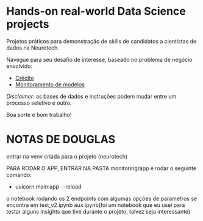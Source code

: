 # Hands-on real-world Data Science projects
Projetos práticos para demonstração de skills de candidatos a cientistas de dados na Neurotech.

Navegue para seu desafio de interesse, baseado no problema de negócio envolvido:

- [Crédito](./credit/README.md)
- [Monitoramento de modelos](./monitoring/README.md)

_Disclaimer:_ as bases de dados e instruções podem mudar entre um processo seletivo e outro.

Boa sorte e bom trabalho!


# NOTAS DE DOUGLAS

entrar na venv criada para o projeto (neurotech)

PARA RODAR O APP, ENTRAR NA PASTA monitoring/app e rodar o seguinte comando:
- uvicorn main:app --reload

o notebook rodando os 2 endpoints com algumas opções de parametros se encontra em test_v2.ipynb
aux.ipynb(foi um notebook que eu usei para testar alguns insights que tive durante o projeto, talvez seja interessante)